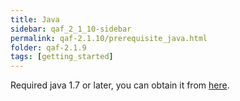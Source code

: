 ```yaml
---
title: Java
sidebar: qaf_2_1_10-sidebar
permalink: qaf-2.1.10/prerequisite_java.html
folder: qaf-2.1.9
tags: [getting_started]
---
```


Required java 1.7 or later, you can obtain it from [here](http://www.oracle.com/technetwork/java/javase/downloads/index.html).
